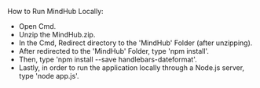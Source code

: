How to Run MindHub Locally:
- Open Cmd.
- Unzip the MindHub.zip.
- In the Cmd, Redirect directory to the 'MindHub' Folder (after unzipping).
- After redirected to the 'MindHub' Folder, type 'npm install'. 
- Then, type 'npm install --save handlebars-dateformat'.
- Lastly, in order to run the application locally through a Node.js server, type 'node app.js'.



